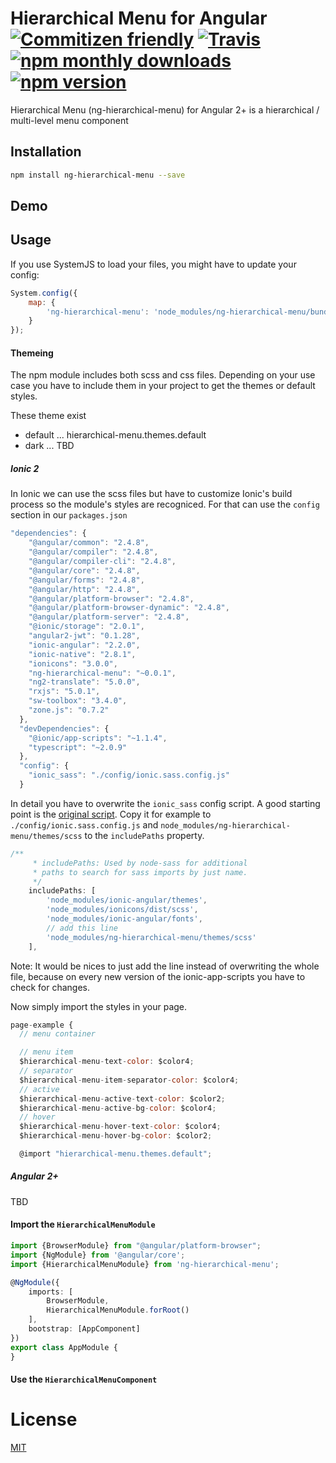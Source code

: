 # Hierarchical Menu for Angular [![Commitizen friendly](https://img.shields.io/badge/commitizen-friendly-brightgreen.svg)](http://commitizen.github.io/cz-cli/) [![Travis](https://img.shields.io/travis/moberwasserlechner/ng-hierarchical-menu/master.svg)](https://travis-ci.org/moberwasserlechner/ng-hierarchical-menu) [![npm monthly downloads](https://img.shields.io/npm/dm/ng-hierarchical-menu.svg)](https://www.npmjs.com/package/ng-hierarchical-menu) [![npm version](https://img.shields.io/npm/v/ng-hierarchical-menu.svg)](https://www.npmjs.com/package/ng-hierarchical-menu)

Hierarchical Menu (ng-hierarchical-menu) for Angular 2+ is a hierarchical / multi-level menu component

## Installation
```sh
npm install ng-hierarchical-menu --save
```

## Demo



## Usage
If you use SystemJS to load your files, you might have to update your config:

```js
System.config({
    map: {
        'ng-hierarchical-menu': 'node_modules/ng-hierarchical-menu/bundles/index.umd.js'
    }
});
```

#### Themeing

The npm module includes both scss and css files. Depending on your use case you have to include them in your project to get the themes or default styles.

These theme exist
- default ... hierarchical-menu.themes.default
- dark ... TBD

##### Ionic 2

In Ionic we can use the scss files but have to customize Ionic's build process so the module's styles are recogniced.
For that can use the `config` section in our `packages.json`

```js
"dependencies": {
    "@angular/common": "2.4.8",
    "@angular/compiler": "2.4.8",
    "@angular/compiler-cli": "2.4.8",
    "@angular/core": "2.4.8",
    "@angular/forms": "2.4.8",
    "@angular/http": "2.4.8",
    "@angular/platform-browser": "2.4.8",
    "@angular/platform-browser-dynamic": "2.4.8",
    "@angular/platform-server": "2.4.8",
    "@ionic/storage": "2.0.1",
    "angular2-jwt": "0.1.28",
    "ionic-angular": "2.2.0",
    "ionic-native": "2.8.1",
    "ionicons": "3.0.0",
    "ng-hierarchical-menu": "~0.0.1",
    "ng2-translate": "5.0.0",
    "rxjs": "5.0.1",
    "sw-toolbox": "3.4.0",
    "zone.js": "0.7.2"
  },
  "devDependencies": {
    "@ionic/app-scripts": "~1.1.4",
    "typescript": "~2.0.9"
  },
  "config": {
    "ionic_sass": "./config/ionic.sass.config.js"
  }
```

In detail you have to overwrite the `ionic_sass` config script. A good starting point is the [original script](https://github.com/driftyco/ionic-app-scripts/blob/master/config/sass.config.js). 
Copy it for example to `./config/ionic.sass.config.js` and `node_modules/ng-hierarchical-menu/themes/scss` to the `includePaths` property.
 
```js
/**
     * includePaths: Used by node-sass for additional
     * paths to search for sass imports by just name.
     */
    includePaths: [
        'node_modules/ionic-angular/themes',
        'node_modules/ionicons/dist/scss',
        'node_modules/ionic-angular/fonts',
        // add this line
        'node_modules/ng-hierarchical-menu/themes/scss'
    ],
```

Note: It would be nices to just add the line instead of overwriting the whole file, because on every new version of the ionic-app-scripts you have to check for changes.

Now simply import the styles in your page.

```js
page-example {
  // menu container

  // menu item
  $hierarchical-menu-text-color: $color4;
  // separator
  $hierarchical-menu-item-separator-color: $color4;
  // active
  $hierarchical-menu-active-text-color: $color2;
  $hierarchical-menu-active-bg-color: $color4;
  // hover
  $hierarchical-menu-hover-text-color: $color4;
  $hierarchical-menu-hover-bg-color: $color2;

  @import "hierarchical-menu.themes.default";
```

##### Angular 2+

TBD 


#### Import the `HierarchicalMenuModule`

```ts
import {BrowserModule} from "@angular/platform-browser";
import {NgModule} from '@angular/core';
import {HierarchicalMenuModule} from 'ng-hierarchical-menu';

@NgModule({
    imports: [
        BrowserModule,
        HierarchicalMenuModule.forRoot()
    ],
    bootstrap: [AppComponent]
})
export class AppModule {
}
```

#### Use the `HierarchicalMenuComponent`

# License
[MIT](/LICENSE)
